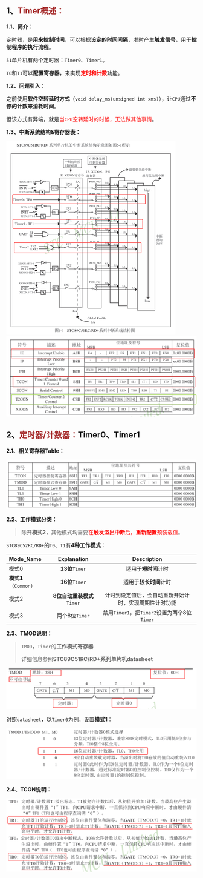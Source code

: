 ## 1、<span style="color:brown">Timer概述：</span>

**1.1、简介：**

定时器，是**用来控制时间**，可以根据**设定的时间间隔**，准时产生**触发信号**，用于**控制程序的执行流程**。

`51`单片机有两个定时器：`Timer0`、`Timer1`。

`T0`和`T1`可以**配置寄存器**，来实现<span style="color:red">**定时和计数**</span>功能。

**1.2、问题引入：**

之前使用**软件空转延时方式**（`void delay_ms(unsigned int xms)`），让`CPU`通过**不停的计数来消耗时间**。

但该方式有弊端，就是<span style="color:red">当`CPU`空转延时的时候，无法做其他事情</span>。

**1.3、中断系统结构&寄存器表：**

<img src="https://raw.githubusercontent.com/root-bine/image/main/Typora-image/Timer01.png" alt="image-20250915150552517" style="zoom:50%;" />

<img src="https://raw.githubusercontent.com/root-bine/image/main/Typora-image/Timer02.png" alt="image-20250915150809496" style="zoom:50%;" />



## 2、<span style="color:brown">定时器/计数器：</span>Timer0、Timer1

**2.1、相关寄存器Table：**

<img src="https://raw.githubusercontent.com/root-bine/image/main/Typora-image/Timer03.png" alt="image-20250915151355462" style="zoom: 67%;" />

**2.2、工作模式分类：**

> 除开**模式2**，其他模式均需要<span style="color:red">在**触发溢出中断**后，**重新配置**预装载值</span>。

`STC89C52RC/RD+`的`T0`、`T1`有**4种工作模式**：

| Mode_Name             |        Explanation         |                      Description                       |
| :-------------------- | :------------------------: | :----------------------------------------------------: |
| 模式0                 |      **13位**`Timer`       |                  适用于**短时间**计时                  |
| **模式1**（`Common`） |      **16位**`Timer`       |                 适用于**较长时间**计时                 |
| 模式2                 | **8位自动重装模式**`Timer` | 计时到设定值后，会自动重新开始计时，实现周期性计时功能 |
| 模式3                 |       两个8位`Timer`       |      禁用`Timer1`，把`Timer2`设置为两个8位`Timer`      |

**2.3、TMOD说明：**

> `TMOD`，`Timer`的**工作模式寄存器** 
>
> 详细信息参照**STC89C51RC/RD+系列单片机datasheet** 

<img src="https://raw.githubusercontent.com/root-bine/image/main/Typora-image/Timer04.png" alt="image-20250915152218319" style="zoom:67%;" />

对照`datasheet`，以`Timer0`为例，设置**模式1**：

<img src="https://raw.githubusercontent.com/root-bine/image/main/Typora-image/Timer05.png" alt="image-20250915153320746" style="zoom:67%;" />

**2.4、TCON说明：**

<img src="https://raw.githubusercontent.com/root-bine/image/main/Typora-image/Timer06.png" alt="image-20250915160640178" style="zoom:50%;" />

